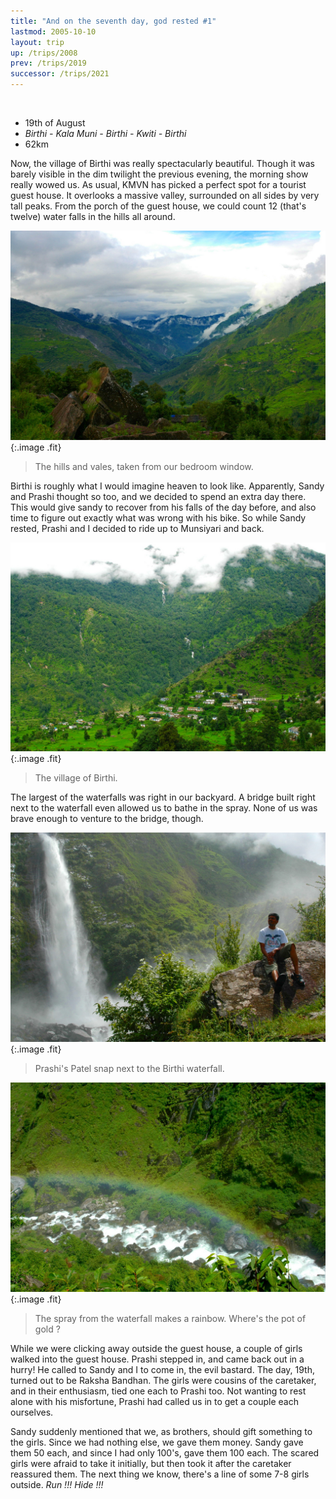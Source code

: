 ```yaml
---
title: "And on the seventh day, god rested #1"
lastmod: 2005-10-10
layout: trip
up: /trips/2008
prev: /trips/2019
successor: /trips/2021
---
```


&nbsp;

- 19th of August
- _Birthi - Kala Muni - Birthi - Kwiti - Birthi_
- 62km


Now, the village of Birthi was really spectacularly beautiful.             Though it was barely visible in the dim twilight the previous             evening, the morning show really wowed us. As usual, KMVN has             picked a perfect spot for a tourist guest house. It overlooks a             massive valley, surrounded on all sides by very tall peaks. From             the porch of the guest house, we could count 12 (that's twelve)             water falls in the hills all around.

![DSC_0082.JPG](/images/photos/DSC_0082.JPG 'DSC_0082.JPG'){:.image .fit}

>  The hills and vales, taken from our bedroom             window. 

Birthi is roughly what I would imagine heaven to look like.             Apparently, Sandy and Prashi thought so too, and we decided to             spend an extra day there. This would give sandy to recover from             his falls of the day before, and also time to figure out exactly             what was wrong with his bike. So while Sandy rested, Prashi and             I decided to ride up to Munsiyari and back.

![DSC_0083.JPG](/images/photos/DSC_0083.JPG 'DSC_0083.JPG'){:.image .fit}

>  The village of Birthi. 

The largest of the waterfalls was right in our backyard. A             bridge built right next to the waterfall even allowed us to             bathe in the spray. None of us was brave enough to venture to             the bridge, though.

![DSC_0092.JPG](/images/photos/DSC_0092.JPG 'DSC_0092.JPG'){:.image .fit}

>  Prashi's Patel snap next to the Birthi             waterfall. 

![DSC_0091.JPG](/images/photos/DSC_0091.JPG 'DSC_0091.JPG'){:.image .fit}

>  The spray from the waterfall makes a rainbow.             Where's the pot of gold ? 

While we were clicking away outside the guest house, a couple             of girls walked into the guest house. Prashi stepped in, and             came back out in a hurry! He called to Sandy and I to come in,             the evil bastard. The day, 19th, turned out to be Raksha             Bandhan. The girls were cousins of the caretaker, and in their             enthusiasm, tied one each to Prashi too. Not wanting to rest             alone with his misfortune, Prashi had called us in to get a             couple each ourselves.

Sandy suddenly mentioned that we, as brothers, should gift             something to the girls. Since we had nothing else, we gave them             money. Sandy gave them 50 each, and since I had only 100's, gave             them 100 each. The scared girls were afraid to take it             initially, but then took it after the caretaker reassured them.             The next thing we know, there's a line of some 7-8 girls             outside. _Run !!! Hide !!!_


